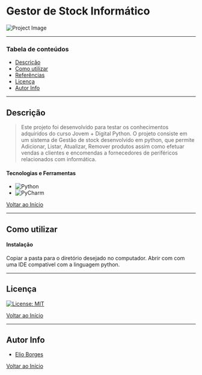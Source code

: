 # Gestor de Stock Informático

![Project Image](project-image-url)

---

### Tabela de conteúdos

- [Descrição](#descrição)
- [Como utilizar](#Como-utilizar)
- [Referências](#referências)
- [Licença](#licença)
- [Autor Info](#autor-info)

---

## Descrição

> Este projeto foi desenvolvido para testar os conhecimentos adquiridos do curso Jovem + Digital Python.
> O projeto consiste em um sistema de Gestão de stock desenvolvido em python, que permite Adicionar, Listar, Atualizar, Remover produtos assim como efetuar vendas a clientes e encomendas a fornecedores de periféricos relacionados com informática.

#### Tecnologias e Ferramentas

- ![Python](https://img.shields.io/badge/python-3670A0?style=for-the-badge&logo=python&logoColor=ffdd54)
- ![PyCharm](https://img.shields.io/badge/pycharm-143?style=for-the-badge&logo=pycharm&logoColor=black&color=black&labelColor=green)

[Voltar ao Início](#Gestor-de-Stock-Informático)

---

## Como utilizar

#### Instalação
Copiar a pasta para o diretório desejado no computador.
Abrir com com uma IDE compatível com a linguagem python.

---

## Licença

[![License: MIT](https://img.shields.io/badge/License-MIT-yellow.svg)](https://opensource.org/licenses/MIT)

[Voltar ao Início](#Gestor-de-Stock-Informático)

---

## Autor Info

- [Elio Borges](https://github.com/Xremix34)

[Voltar ao Início](#Gestor-de-Stock-Informático)
